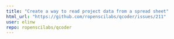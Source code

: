 ```yaml
---
title: "Create a way to read project data from a spread sheet"
html_url: "https://github.com/ropenscilabs/qcoder/issues/211"
user: elinw
repo: ropenscilabs/qcoder
---
```


